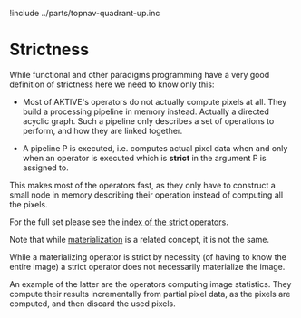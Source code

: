 !include ../parts/topnav-quadrant-up.inc

# Strictness

While functional and other paradigms programming have a very good definition of strictness here we
need to know only this:

  - Most of AKTIVE's operators do not actually compute pixels at all.
    They build a processing pipeline in memory instead. Actually a directed acyclic graph.
    Such a pipeline only describes a set of operations to perform, and how they are linked together.

  - A pipeline P is executed, i.e. computes actual pixel data when and only when an operator is
    executed which is __strict__ in the argument P is assigned to.

This makes most of the operators fast, as they only have to construct a small node in memory
describing their operation instead of computing all the pixels.

For the full set please see the [index of the strict operators](../ref/strict.md).

Note that while [materialization](materialize.md) is a related concept, it is not the same.

While a materializing operator is strict by necessity (of having to know the entire image) a strict
operator does not necessarily materialize the image.

An example of the latter are the operators computing image statistics.  They compute their results
incrementally from partial pixel data, as the pixels are computed, and then discard the used pixels.
